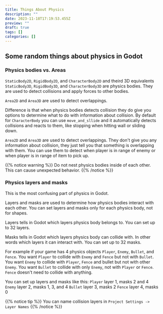 ```yaml
---
title: Things About Physics
description: ""
date: 2023-11-18T17:19:53.455Z
preview: ""
draft: true
tags: []
categories: []
---
```


## Some random things about physics in Godot

### Physics bodies vs. Areas

`StaticBody2D`, `RigidBody2D`, and `CharacterBody2D` and theird 3D equivalents
`StaticBody3D`, `RigidBody3D`, and `CharacterBody3D` are physics bodies. They
are used to detect collisions and apply forces to other bodies.

`Area2D` and `Area3D` are used to detect overlappings.

Difference is that when physics bodies detects collision they do give you
options to determine what to do with information about collision. By default
for `CharacterBody` you can use `move_and_sllide` and it automatically detects
collisions and reacts to them, like stopping when hitting wall or sliding down.

`Area2D` and `Area3D` are used to detect overlappings. They don't give you any
information about collision, they just tell you that something is overlapping
with them. You can use them to detect when player is in range of enemy or when
player is in range of item to pick up.

{{% notice warning %}}
Do not nest physics bodies inside of each other. This can cause unexpected
behavior.
{{% /notice %}}

### Physics layers and masks

This is the most confusing part of physics in Godot.

Layers and masks are used to determine how physics bodies interact with each
other. You can set layers and masks only for each physics body, not for shapes.

Layers tells in Godot which layers physics body belongs to. You can set up to
32 layers.

Masks tells in Godot which layers physics body can collide with. In other words
which layers it can interact with. You can set up to 32 masks.

For example if your game has 4 physics objects `Player`, `Enemy`, `Bullet`,
and `Fence`. You want `Player` to collide with `Enemy` and `Fence` but not with
`Bullet`. You want `Enemy` to collide with `Player`, `Fence` and bullet but
not with other `Enemy`. You want `Bullet` to collide with only `Enemy`, not with
`Player` or `Fence`. `Fence` doesn't need to collide with anything.

You can set up layers and masks like this:
`Player` layer 1, masks 2 and 4
`Enemy` layer 2, masks 1, 3, and 4
`Bullet` layer 3, masks 2
`Fence` layer 4, masks 0

{{% notice tip %}}
You can name collision layers in `Project Settings -> Layer Names`
{{% /notice %}}
